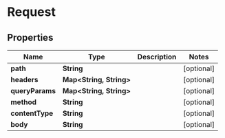 
# Request

## Properties
Name | Type | Description | Notes
------------ | ------------- | ------------- | -------------
**path** | **String** |  |  [optional]
**headers** | **Map&lt;String, String&gt;** |  |  [optional]
**queryParams** | **Map&lt;String, String&gt;** |  |  [optional]
**method** | **String** |  |  [optional]
**contentType** | **String** |  |  [optional]
**body** | **String** |  |  [optional]



